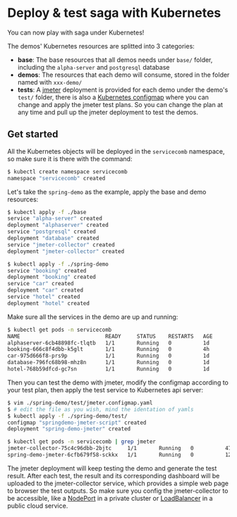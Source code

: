 # Deploy & test saga with Kubernetes

You can now play with saga under Kubernetes!

The demos' Kubernetes resources are splitted into 3 categories:

- **base**: The base resources that all demos needs under `base/` folder, including the `alpha-server` and `postgresql` database
- **demos**: The resources that each demo will consume, stored in the folder named with `xxx-demo/`
- **tests**: A [jmeter](https://jmeter.apache.org/) deployment is provided for each demo under the demo's `test/` folder, there is also a [Kubernetes configmap](http://kubernetes-v1-4.github.io/docs/user-guide/configmap/) where you can change and apply the jmeter test plans. So you can change the plan at any time and pull up the jmeter deployment to test the demos.



## Get started

All the Kubernetes objects will be deployed in the `servicecomb` namespace, so make sure it is there with the command:

```bash
$ kubectl create namespace servicecomb
namespace "servicecomb" created
```

Let's take the `spring-demo` as the example, apply the base and demo resources:

```bash
$ kubectl apply -f ./base
service "alpha-server" created
deployment "alphaserver" created
service "postgresql" created
deployment "database" created
service "jmeter-collector" created
deployment "jmeter-collector" created

$ kubectl apply -f ./spring-demo
service "booking" created
deployment "booking" created
service "car" created
deployment "car" created
service "hotel" created
deployment "hotel" created

```

Make sure all the services in the demo are up and running:

```bash
$ kubectl get pods -n servicecomb
NAME                           READY     STATUS    RESTARTS   AGE
alphaserver-6cb48898fc-tlqtb   1/1       Running   0          1d
booking-666c8f4dbb-k5glt       1/1       Running   0          4h
car-975d666f8-prs9p            1/1       Running   0          1d
database-796fc68b98-mhz8n      1/1       Running   0          1d
hotel-768b59dfcd-gc7sn         1/1       Running   0          1d
```

Then you can test the demo with jmeter, modify the configmap according to your test plan, then apply the test service to Kubernetes api server:

```bash
$ vim ./spring-demo/test/jmeter.configmap.yaml
$ # edit the file as you wish, mind the identation of yamls
$ kubectl apply -f ./spring-demo/test/
configmap "springdemo-jmeter-script" created
deployment "spring-demo-jmeter" created

$ kubectl get pods -n servicecomb | grep jmeter
jmeter-collector-75c4c96dbb-2bjtc     1/1       Running   0          47s
spring-demo-jmeter-6cfb679f58-sckkx   1/1       Running   0          12s
```

The jmeter deployment will keep testing the demo and generate the test result. After each test, the result and its corresponding dashboard will be uploaded to the jmeter-collector service, which provides a simple web page to browser the test outputs. So make sure you config the jmeter-collector to be accessible, like a [NodePort](https://kubernetes.io/docs/concepts/services-networking/service/#nodeport) in a private cluster or [LoadBalancer](https://kubernetes.io/docs/concepts/services-networking/#loadbalancer) in a public cloud service.
